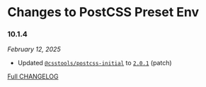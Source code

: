 # Changes to PostCSS Preset Env

### 10.1.4

_February 12, 2025_

- Updated [`@csstools/postcss-initial`](https://github.com/csstools/postcss-plugins/tree/main/plugins/postcss-initial) to [`2.0.1`](https://github.com/csstools/postcss-plugins/tree/main/plugins/postcss-initial/CHANGELOG.md#201) (patch)

[Full CHANGELOG](https://github.com/csstools/postcss-plugins/tree/main/plugin-packs/postcss-preset-env/CHANGELOG.md)
